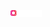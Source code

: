 <img src="./github-assets/vision-dark.svg#gh-dark-mode-only" alt="Vision" style="width: 50px; height: auto;">

